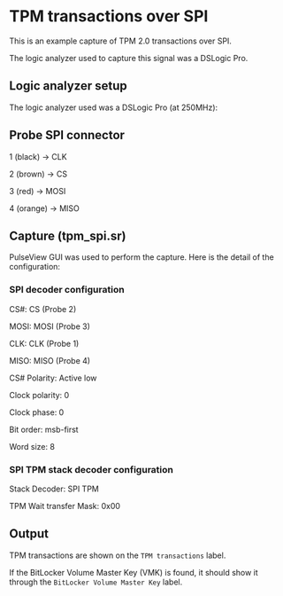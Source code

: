 # TPM transactions over SPI

This is an example capture of TPM 2.0 transactions over SPI.

The logic analyzer used to capture this signal was a DSLogic Pro.

## Logic analyzer setup

The logic analyzer used was a DSLogic Pro (at 250MHz):

  Probe       SPI connector
  -------------------------------------
  
  1 (black) ->   CLK
  
  2 (brown) ->  CS
  
  3 (red)   ->    MOSI
  
  4 (orange) ->  MISO


## Capture (tpm_spi.sr)

PulseView GUI was used to perform the capture.
Here is the detail of the configuration:

### SPI decoder configuration

CS#: CS (Probe 2)

MOSI: MOSI (Probe 3)

CLK: CLK (Probe 1)

MISO: MISO (Probe 4)


CS# Polarity: Active low 

Clock polarity: 0

Clock phase: 0

Bit order: msb-first

Word size: 8

### SPI TPM stack decoder configuration

Stack Decoder: SPI TPM

TPM Wait transfer Mask: 0x00

## Output 

TPM transactions are shown on the `TPM transactions` label.

If the BitLocker Volume Master Key (VMK) is found, it should show it through the `BitLocker Volume Master Key` label.
